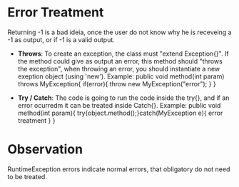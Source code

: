 # Error Treatment


Returning -1 is a bad ideia, once the user do not know why he is receveing a -1 as output, or if -1 is a valid output.


* **Throws**: To create an exception, the class must "extend Exception{}". If the method could give as output an error, this method should "throws the exception", when throwing an error, you should instantiate a new exeption object (using 'new'). 
Example: public void method(int param) throws MyException{ if(error){ throw new MyException("error"); } }

* **Try / Catch**: The code is going to run the code inside the try{}, and if an error ocurredm it can be treated inside Catch{}.
Example: public void method(int param){ try{object.method();}catch(MyException e){ error treatment } }



# Observation

RuntimeException errors indicate normal errors, that obligatory do not need to be treated.
